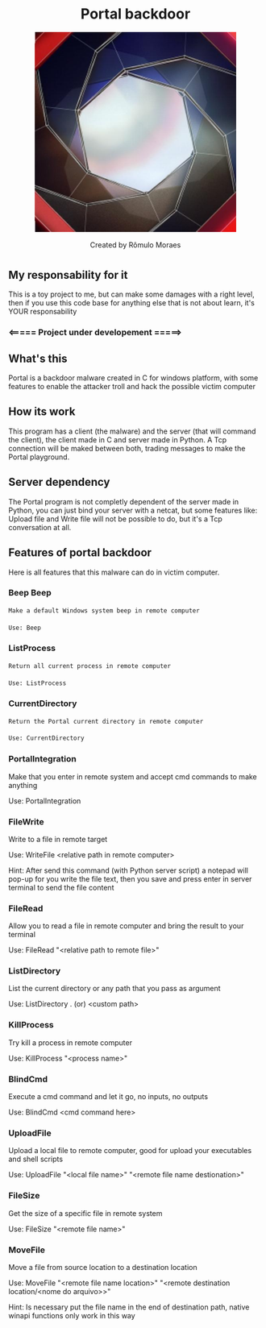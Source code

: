 <div align="center">
    <h1>Portal backdoor</h1>
    <img width="400px" src="./images/ExampleImage.jpeg">
    <p>Created by Rômulo Moraes</p>    
</div>

#

## My responsability for it
This is a toy project to me, but can make some damages with a right level, then if you use this code base for anything else that is not about learn, it's YOUR responsability



### \<===== Project under developement =====\>



## What's this
Portal is a backdoor malware created in C for windows platform, with some features to enable the attacker troll and hack the possible victim computer

## How its work
This program has a client (the malware) and the server (that will command the client), the client made in C and server made in Python. A Tcp connection will be maked between both, trading messages to make the Portal playground.

## Server dependency
The Portal program is not completly dependent of the server made in Python, you can just bind your server with a netcat, but some features like: Upload file and Write file will not be possible to do, but it's a Tcp conversation at all.

## Features of portal backdoor
Here is all features that this malware can do in victim computer.



### Beep Beep
```txt
Make a default Windows system beep in remote computer

Use: Beep
```


### ListProcess
```txt
Return all current process in remote computer

Use: ListProcess
```


### CurrentDirectory
```txt
Return the Portal current directory in remote computer

Use: CurrentDirectory
```


### PortalIntegration
Make that you enter in remote system and accept cmd commands to make anything

Use: PortalIntegration



### FileWrite
Write to a file in remote target

Use: WriteFile \<relative path in remote computer\>

Hint: After send this command (with Python server script) a notepad will pop-up for you write the file text, then you save and press enter in server terminal to send the file content



### FileRead 
Allow you to read a file in remote computer and bring the result to your terminal

Use: FileRead "\<relative path to remote file\>"



### ListDirectory
List the current directory or any path that you pass as argument

Use: ListDirectory . (or) \<custom path\>



### KillProcess
Try kill a process in remote computer

Use: KillProcess "\<process name\>"



### BlindCmd
Execute a cmd command and let it go, no inputs, no outputs

Use: BlindCmd \<cmd command here\>



### UploadFile
Upload a local file to remote computer, good for upload your executables and shell scripts

Use: UploadFile "\<local file name\>" "\<remote file name destionation\>"



### FileSize 
Get the size of a specific file in remote system

Use: FileSize "\<remote file name\>"



### MoveFile
Move a file from source location to a destination location

Use: MoveFile "\<remote file name location\>" "\<remote destination location/<nome do arquivo\>\>"

Hint: Is necessary put the file name in the end of destination path, native winapi functions only work in this way





